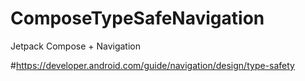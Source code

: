 # ComposeTypeSafeNavigation
Jetpack Compose + Navigation 

#https://developer.android.com/guide/navigation/design/type-safety